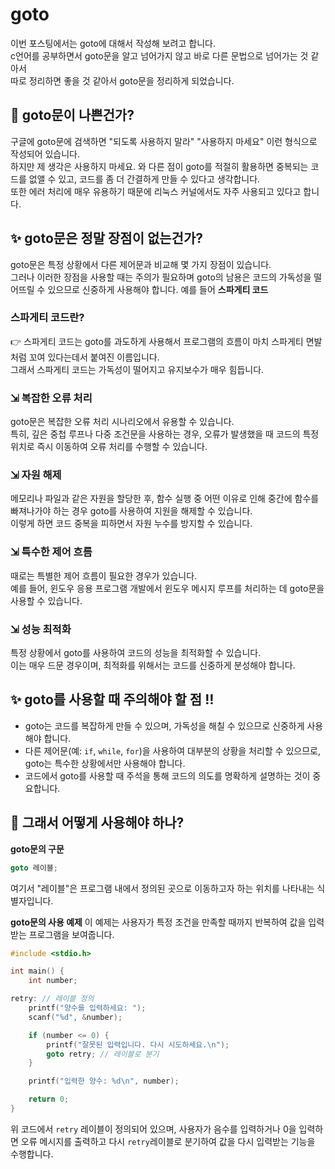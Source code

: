 # goto

이번 포스팅에서는 goto에 대해서 작성해 보려고 합니다.  
c언어를 공부하면서 goto문을 알고 넘어가지 않고 바로 다른 문법으로 넘어가는 것 같아서  
따로 정리하면 좋을 것 같아서 goto문을 정리하게 되었습니다.

## 🤔 goto문이 나쁜건가?

구글에 goto문에 검색하면 "되도록 사용하지 말라" "사용하지 마세요" 이런 형식으로 작성되어 있습니다.  
하지만 제 생각은 사용하지 마세요. 와 다른 점이 goto를 적절히 활용하면 중복되는 코드를 없앨 수 있고, 코드를 좀 더 간결하게 만들 수 있다고 생각합니다.  
또한 에러 처리에 매우 유용하기 때문에 리눅스 커널에서도 자주 사용되고 있다고 합니다.

## ✨ goto문은 정말 장점이 없는건가?

goto문은 특정 상황에서 다른 제어문과 비교해 몇 가지 장점이 있습니다.  
그러나 이러한 장점을 사용할 때는 주의가 필요하며 goto의 남용은 코드의 가독성을 떨어뜨릴 수 있으므로 신중하게 사용해야 합니다.
예를 들어 **스파게티 코드**

### 스파게티 코드란?

👉 스파게티 코드는 goto를 과도하게 사용해서 프로그램의 흐름이 마치 스파게티 면발처럼 꼬여 있다는데서 붙여진 이름입니다.  
그래서 스파게티 코드는 가독성이 떨어지고 유지보수가 매우 힘듭니다.

### ⇲ 복잡한 오류 처리

goto문은 복잡한 오류 처리 시나리오에서 유용할 수 있습니다.  
특히, 깊은 중첩 루프나 다중 조건문을 사용하는 경우, 오류가 발생했을 때 코드의 특정 위치로 즉시 이동하여 오류 처리를 수행할 수 있습니다.

### ⇲ 자원 해제

메모리나 파일과 같은 자원을 할당한 후, 함수 실행 중 어떤 이유로 인해 중간에 함수를 빠져나가야 하는 경우 goto를 사용하여 지원을 해제할 수 있습니다.  
이렇게 하면 코드 중복을 피하면서 자원 누수를 방지할 수 있습니다.

### ⇲ 특수한 제어 흐름

때로는 특별한 제어 흐름이 필요한 경우가 있습니다.  
예를 들어, 윈도우 응용 프로그램 개발에서 윈도우 메시지 루프를 처리하는 데 goto문을 사용할 수 있습니다.

### ⇲ 성능 최적화

특정 상황에서 goto를 사용하여 코드의 성능을 최적화할 수 있습니다.  
이는 매우 드문 경우이며, 최적화를 위해서는 코드를 신중하게 분성해야 합니다.

## ✨ goto를 사용할 때 주의해야 할 점 ‼️

- goto는 코드를 복잡하게 만들 수 있으며, 가독성을 해칠 수 있으므로 신중하게 사용해야 합니다.
- 다른 제어문(예: `if`, `while`, `for`)을 사용하여 대부분의 상황을 처리할 수 있으므로, goto는 특수한 상황에서만 사용해야 합니다.
- 코드에서 goto를 사용할 때 주석을 통해 코드의 의도를 명확하게 설명하는 것이 중요합니다.

## 🧐 그래서 어떻게 사용해야 하나?

**goto문의 구문**

```c
goto 레이블;
```

여기서 "레이블"은 프로그램 내에서 정의된 곳으로 이동하고자 하는 위치를 나타내는 식별자입니다.

**goto문의 사용 예제**
이 예제는 사용자가 특정 조건을 만족할 때까지 반복하여 값을 입력받는 프로그램을 보여줍니다.

```c
#include <stdio.h>

int main() {
    int number;

retry: // 레이블 정의
    printf("양수를 입력하세요: ");
    scanf("%d", &number);

    if (number <= 0) {
        printf("잘못된 입력입니다. 다시 시도하세요.\n");
        goto retry; // 레이블로 분기
    }

    printf("입력한 양수: %d\n", number);

    return 0;
}
```

위 코드에서 `retry` 레이블이 정의되어 있으며, 사용자가 음수를 입력하거나 0을 입력하면 오류 메시지를 출력하고 다시 `retry`레이블로 분기하여 값을 다시 입력받는 기능을 수행합니다.
